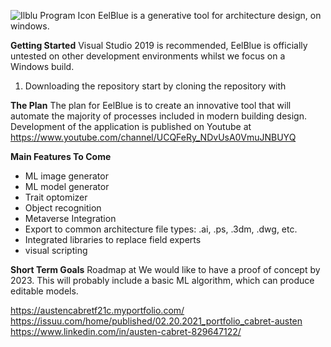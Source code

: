 ![Ilblu Program Icon](https://user-images.githubusercontent.com/85384584/129769642-c36313c3-484b-4ccf-b9ca-854fddf8f01e.png)
EelBlue is a generative tool for architecture design, on windows. 

__Getting Started__
Visual Studio 2019 is recommended, EelBlue is officially untested on other development environments whilst we focus on a Windows build.
1. Downloading the repository
start by cloning the repository with 

__The Plan__
The plan for EelBlue is to create an innovative tool that will automate the majority of processes included in modern building design. Development of the application is published on Youtube at https://www.youtube.com/channel/UCQFeRy_NDvUsA0VmuJNBUYQ

__Main Features To Come__
* ML image generator
* ML model generator
* Trait optomizer
* Object recognition
* Metaverse Integration
* Export to common architecture file types: .ai, .ps, .3dm, .dwg, etc.
* Integrated libraries to replace field experts
* visual scripting

__Short Term Goals__
Roadmap at 
We would like to have a proof of concept by 2023. This will probably include a basic ML algorithm, which can produce editable models.

https://austencabretf21c.myportfolio.com/
https://issuu.com/home/published/02.20.2021_portfolio_cabret-austen
https://www.linkedin.com/in/austen-cabret-829647122/
